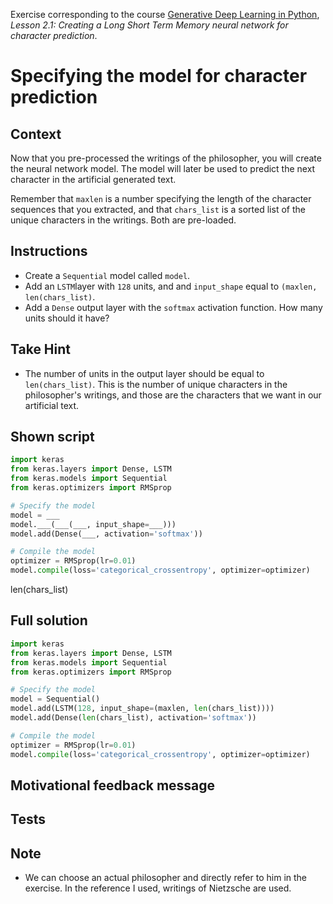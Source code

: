 Exercise corresponding to the course [Generative Deep Learning in Python](CourseOutline.md), *Lesson 2.1: Creating a Long Short Term Memory neural network for character prediction*.

# Specifying the model for character prediction

## Context

Now that you pre-processed the writings of the philosopher, you will create the neural network model. The model will later be used to predict the next character in the artificial generated text.

Remember that `maxlen` is a number specifying the length of the character sequences that you extracted, and that `chars_list` is a sorted list of the unique characters in the writings. Both are pre-loaded.

## Instructions

  * Create a `Sequential` model called `model`.
  * Add an `LSTM`layer with `128` units, and and `input_shape` equal to `(maxlen, len(chars_list)`.
  * Add a `Dense` output layer with the `softmax` activation function. How many units should it have?

## Take Hint
  * The number of units in the output layer should be equal to `len(chars_list)`. This is the number of unique characters in the philosopher's writings, and those are the characters that we want in our artificial text.

## Shown script

```python
import keras
from keras.layers import Dense, LSTM
from keras.models import Sequential
from keras.optimizers import RMSprop

# Specify the model
model = ___
model.___(___(___, input_shape=___)))
model.add(Dense(___, activation='softmax'))

# Compile the model
optimizer = RMSprop(lr=0.01)
model.compile(loss='categorical_crossentropy', optimizer=optimizer)
```


len(chars_list)


## Full solution

```python
import keras
from keras.layers import Dense, LSTM
from keras.models import Sequential
from keras.optimizers import RMSprop

# Specify the model
model = Sequential()
model.add(LSTM(128, input_shape=(maxlen, len(chars_list))))
model.add(Dense(len(chars_list), activation='softmax'))

# Compile the model
optimizer = RMSprop(lr=0.01)
model.compile(loss='categorical_crossentropy', optimizer=optimizer)
```

## Motivational feedback message

## Tests

## Note
  * We can choose an actual philosopher and directly refer to him in the exercise. In the reference I used, writings of Nietzsche are used.
